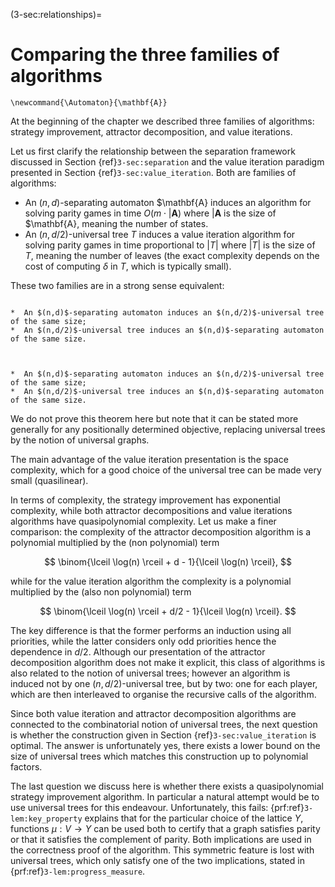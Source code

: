(3-sec:relationships)=
# Comparing the three families of algorithms


```{math}
\newcommand{\Automaton}{\mathbf{A}}
```

At the beginning of the chapter we described three families of algorithms: 
strategy improvement, attractor decomposition, and value iterations.


Let us first clarify the relationship between the separation framework discussed in Section {ref}`3-sec:separation`
and the value iteration paradigm presented in Section {ref}`3-sec:value_iteration`.
Both are families of algorithms: 

*  An $(n,d)$-separating automaton $\mathbf{A} induces an algorithm for solving parity games in time 
$O(m \cdot |\mathbf{A})$ where $|\mathbf{A}$ is the size of $\mathbf{A}, meaning the number of states.
*  An $(n,d/2)$-universal tree $T$ induces a value iteration algorithm for solving parity games in time 
proportional to $|T|$ where $|T|$ is the size of $T$, meaning the number of leaves (the exact complexity depends on the cost of computing $\delta$ in $T$, which is typically small).

These two families are in a strong sense equivalent:

````{prf:theorem} NEEDS TITLE AND LABEL 

*  An $(n,d)$-separating automaton induces an $(n,d/2)$-universal tree of the same size;
*  An $(n,d/2)$-universal tree induces an $(n,d)$-separating automaton of the same size.

 

*  An $(n,d)$-separating automaton induces an $(n,d/2)$-universal tree of the same size;
*  An $(n,d/2)$-universal tree induces an $(n,d)$-separating automaton of the same size.

````

We do not prove this theorem here but note that it can be stated more generally for any positionally determined objective,
replacing universal trees by the notion of universal graphs.

The main advantage of the value iteration presentation is the space complexity, which for a good choice of the universal tree
can be made very small (quasilinear).


In terms of complexity, the strategy improvement has exponential complexity, while both attractor decompositions and value iterations algorithms have quasipolynomial complexity.
Let us make a finer comparison: the complexity of the attractor decomposition algorithm is a polynomial multiplied by the (non polynomial) term

$$
\binom{\lceil \log(n) \rceil + d - 1}{\lceil \log(n) \rceil},
$$

while for the value iteration algorithm the complexity is a polynomial multiplied by the (also non polynomial) term

$$
\binom{\lceil \log(n) \rceil + d/2 - 1}{\lceil \log(n) \rceil}.
$$

The key difference is that the former performs an induction using all priorities, while the latter considers only odd priorities hence the dependence in $d/2$.
Although our presentation of the attractor decomposition algorithm does not make it explicit, 
this class of algorithms is also related to the notion of universal trees; 
however an algorithm is induced not by one $(n,d/2)$-universal tree, but by two: one for each player,
which are then interleaved to organise the recursive calls of the algorithm.


Since both value iteration and attractor decomposition algorithms are connected to the combinatorial notion of universal trees,
the next question is whether the construction given in Section {ref}`3-sec:value_iteration` is optimal.
The answer is unfortunately yes, there exists a lower bound on the size of universal trees which matches this construction up to polynomial factors.


The last question we discuss here is whether there exists a quasipolynomial strategy improvement algorithm.
In particular a natural attempt would be to use universal trees for this endeavour.
Unfortunately, this fails:  {prf:ref}`3-lem:key_property` explains that for the particular choice of the lattice $Y$,
functions $\mu : V \to Y$ can be used both to certify that a graph satisfies parity or that it satisfies the complement of parity.
Both implications are used in the correctness proof of the algorithm.
This symmetric feature is lost with universal trees, which only satisfy one of the two implications, stated in  {prf:ref}`3-lem:progress_measure`.

